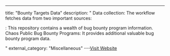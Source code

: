 ---
title: "Bounty Targets Data"
description: "
Data collection: The workflow fetches data from two important sources:

: This repository contains a wealth of bug bounty program information.
Chaos Public Bug Bounty Programs: It provides additional valuable bug bounty program data.

"
external_category: "Miscellaneous"
---[Visit Website](https://github.com/arkadiyt/bounty-targets-data)


